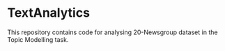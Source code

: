 # TextAnalytics

This repository contains code for analysing 20-Newsgroup dataset in the Topic Modelling task.
